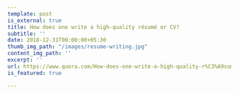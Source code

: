 ```yaml
---
template: post
is_external: true
title: How does one write a high-quality résumé or CV?
subtitle: ''
date: 2018-12-31T00:00:00+05:30
thumb_img_path: "/images/resume-writing.jpg"
content_img_path: ''
excerpt: ''
url: https://www.quora.com/How-does-one-write-a-high-quality-r%C3%A9sum%C3%A9-or-CV/answers/20024508
is_featured: true

---
```


